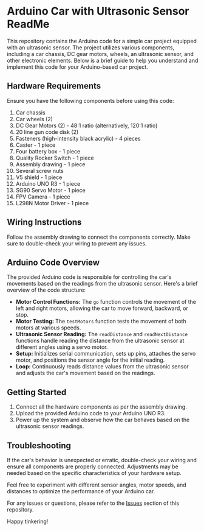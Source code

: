 # Arduino Car with Ultrasonic Sensor ReadMe

This repository contains the Arduino code for a simple car project equipped with an ultrasonic sensor. The project utilizes various components, including a car chassis, DC gear motors, wheels, an ultrasonic sensor, and other electronic elements. Below is a brief guide to help you understand and implement this code for your Arduino-based car project.

## Hardware Requirements

Ensure you have the following components before using this code:

1. Car chassis
2. Car wheels (2)
3. DC Gear Motors (2) - 48:1 ratio (alternatively, 120:1 ratio)
4. 20 line gun code disk (2)
5. Fasteners (high-intensity black acrylic) - 4 pieces
6. Caster - 1 piece
7. Four battery box - 1 piece
8. Quality Rocker Switch - 1 piece
9. Assembly drawing - 1 piece
10. Several screw nuts
11. V5 shield - 1 piece
12. Arduino UNO R3 - 1 piece
13. SG90 Servo Motor - 1 piece
14. FPV Camera - 1 piece
15. L298N Motor Driver - 1 piece

## Wiring Instructions

Follow the assembly drawing to connect the components correctly. Make sure to double-check your wiring to prevent any issues.

## Arduino Code Overview

The provided Arduino code is responsible for controlling the car's movements based on the readings from the ultrasonic sensor. Here's a brief overview of the code structure:

- **Motor Control Functions:** The `go` function controls the movement of the left and right motors, allowing the car to move forward, backward, or stop.
- **Motor Testing:** The `testMotors` function tests the movement of both motors at various speeds.
- **Ultrasonic Sensor Reading:** The `readDistance` and `readNextDistance` functions handle reading the distance from the ultrasonic sensor at different angles using a servo motor.
- **Setup:** Initializes serial communication, sets up pins, attaches the servo motor, and positions the sensor angle for the initial reading.
- **Loop:** Continuously reads distance values from the ultrasonic sensor and adjusts the car's movement based on the readings.

## Getting Started

1. Connect all the hardware components as per the assembly drawing.
2. Upload the provided Arduino code to your Arduino UNO R3.
3. Power up the system and observe how the car behaves based on the ultrasonic sensor readings.

## Troubleshooting

If the car's behavior is unexpected or erratic, double-check your wiring and ensure all components are properly connected. Adjustments may be needed based on the specific characteristics of your hardware setup.

Feel free to experiment with different sensor angles, motor speeds, and distances to optimize the performance of your Arduino car.

For any issues or questions, please refer to the [Issues](https://github.com/ingli0/arduinoCarObstacleAvoidance/issues) section of this repository.

Happy tinkering!
